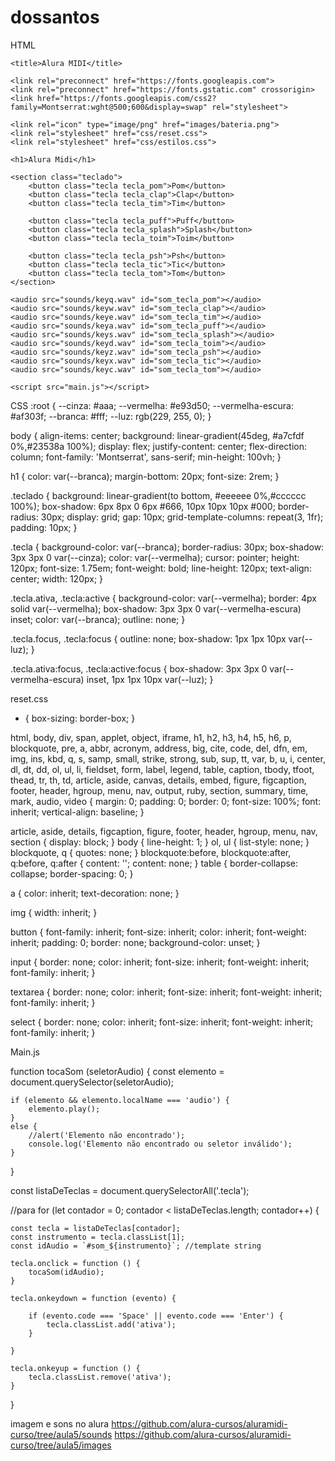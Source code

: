 # dossantos
HTML
<!DOCTYPE html>
<html lang="pt-BR">
<head>
    <meta charset="UTF-8">
    <meta http-equiv="X-UA-Compatible" content="IE=edge">
    <meta name="viewport" content="width=device-width, initial-scale=1.0">

    <title>Alura MIDI</title>

    <link rel="preconnect" href="https://fonts.googleapis.com">
    <link rel="preconnect" href="https://fonts.gstatic.com" crossorigin>
    <link href="https://fonts.googleapis.com/css2?family=Montserrat:wght@500;600&display=swap" rel="stylesheet">

    <link rel="icon" type="image/png" href="images/bateria.png">
    <link rel="stylesheet" href="css/reset.css">
    <link rel="stylesheet" href="css/estilos.css">

</head>
<body>

    <h1>Alura Midi</h1>

    <section class="teclado">
        <button class="tecla tecla_pom">Pom</button>
        <button class="tecla tecla_clap">Clap</button>
        <button class="tecla tecla_tim">Tim</button>

        <button class="tecla tecla_puff">Puff</button>
        <button class="tecla tecla_splash">Splash</button>
        <button class="tecla tecla_toim">Toim</button>

        <button class="tecla tecla_psh">Psh</button>
        <button class="tecla tecla_tic">Tic</button>
        <button class="tecla tecla_tom">Tom</button>
    </section>

    <audio src="sounds/keyq.wav" id="som_tecla_pom"></audio>
    <audio src="sounds/keyw.wav" id="som_tecla_clap"></audio>
    <audio src="sounds/keye.wav" id="som_tecla_tim"></audio>
    <audio src="sounds/keya.wav" id="som_tecla_puff"></audio>
    <audio src="sounds/keys.wav" id="som_tecla_splash"></audio>
    <audio src="sounds/keyd.wav" id="som_tecla_toim"></audio>
    <audio src="sounds/keyz.wav" id="som_tecla_psh"></audio>
    <audio src="sounds/keyx.wav" id="som_tecla_tic"></audio>
    <audio src="sounds/keyc.wav" id="som_tecla_tom"></audio>

    <script src="main.js"></script>

</body>
</html>



CSS
:root {
  --cinza: #aaa;
  --vermelha: #e93d50;
  --vermelha-escura: #af303f;
  --branca: #fff;
  --luz: rgb(229, 255, 0);
}

body {
  align-items: center;
  background: linear-gradient(45deg, #a7cfdf 0%,#23538a 100%);
  display: flex;
  justify-content: center;
  flex-direction: column;
  font-family: 'Montserrat', sans-serif;
  min-height: 100vh;
}

h1 {
  color: var(--branca);
  margin-bottom: 20px;
  font-size: 2rem;
}

.teclado {
  background: linear-gradient(to bottom, #eeeeee 0%,#cccccc 100%);
  box-shadow: 6px 8px 0 6px #666, 10px 10px 10px #000;
  border-radius: 30px;
  display: grid;
  gap: 10px;
  grid-template-columns: repeat(3, 1fr);
  padding: 10px;
}

.tecla {
  background-color: var(--branca);
  border-radius: 30px;
  box-shadow: 3px 3px 0 var(--cinza);
  color: var(--vermelha);
  cursor: pointer;
  height: 120px;
  font-size: 1.75em;
  font-weight: bold;
  line-height: 120px;
  text-align: center;
  width: 120px;
}

.tecla.ativa,
.tecla:active {
  background-color: var(--vermelha);
  border: 4px solid  var(--vermelha);
  box-shadow: 3px 3px 0 var(--vermelha-escura) inset;
  color: var(--branca);
  outline: none;
}

.tecla.focus,
.tecla:focus {
  outline: none;
  box-shadow: 1px 1px 10px var(--luz);
}

.tecla.ativa:focus,
.tecla:active:focus {
  box-shadow: 3px 3px 0 var(--vermelha-escura) inset, 1px 1px 10px var(--luz);
}


reset.css 

* {
	box-sizing: border-box;
}

html, body, div, span, applet, object, iframe,
h1, h2, h3, h4, h5, h6, p, blockquote, pre,
a, abbr, acronym, address, big, cite, code,
del, dfn, em, img, ins, kbd, q, s, samp,
small, strike, strong, sub, sup, tt, var,
b, u, i, center,
dl, dt, dd, ol, ul, li,
fieldset, form, label, legend,
table, caption, tbody, tfoot, thead, tr, th, td,
article, aside, canvas, details, embed, 
figure, figcaption, footer, header, hgroup, 
menu, nav, output, ruby, section, summary,
time, mark, audio, video {
	margin: 0;
	padding: 0;
	border: 0;
	font-size: 100%;
	font: inherit;
	vertical-align: baseline;
}

article, aside, details, figcaption, figure, 
footer, header, hgroup, menu, nav, section {
	display: block;
}
body {
	line-height: 1;
}
ol, ul {
	list-style: none;
}
blockquote, q {
	quotes: none;
}
blockquote:before, blockquote:after,
q:before, q:after {
	content: '';
	content: none;
}
table {
	border-collapse: collapse;
	border-spacing: 0;
}

a {
	color: inherit;
	text-decoration: none;
}

img {
	width: inherit;
}

button {
	font-family: inherit;
	font-size: inherit;
	color: inherit;
	font-weight: inherit;
	padding: 0;
	border: none;
	background-color: unset;
}

input {
	border: none;
	color: inherit;
	font-size: inherit;
	font-weight: inherit;
	font-family: inherit;
}

textarea {
	border: none;
	color: inherit;
	font-size: inherit;
	font-weight: inherit;
	font-family: inherit;
}

select {
	border: none;
	color: inherit;
	font-size: inherit;
	font-weight: inherit;
	font-family: inherit;
}


Main.js 

function tocaSom (seletorAudio) {
    const elemento = document.querySelector(seletorAudio);

    if (elemento && elemento.localName === 'audio') {
        elemento.play();
    }
    else {
        //alert('Elemento não encontrado');
        console.log('Elemento não encontrado ou seletor inválido');
    }

}

const listaDeTeclas = document.querySelectorAll('.tecla');

//para
for (let contador = 0; contador < listaDeTeclas.length; contador++) {

    const tecla = listaDeTeclas[contador];
    const instrumento = tecla.classList[1];
    const idAudio = `#som_${instrumento}`; //template string

    tecla.onclick = function () {
        tocaSom(idAudio);
    }

    tecla.onkeydown = function (evento) {

        if (evento.code === 'Space' || evento.code === 'Enter') {
            tecla.classList.add('ativa');
        }

    }

    tecla.onkeyup = function () {
        tecla.classList.remove('ativa');
    }

}

imagem e sons no alura
https://github.com/alura-cursos/aluramidi-curso/tree/aula5/sounds 
https://github.com/alura-cursos/aluramidi-curso/tree/aula5/images

